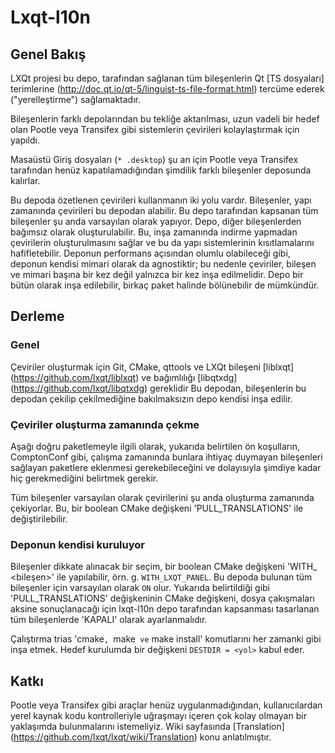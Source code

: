 # Lxqt-l10n

## Genel Bakış

LXQt projesi bu depo, tarafından sağlanan tüm bileşenlerin Qt [TS dosyaları]
terimlerine (http://doc.qt.io/qt-5/linguist-ts-file-format.html) tercüme ederek
("yerelleştirme") sağlamaktadır.

Bileşenlerin farklı depolarından bu tekliğe aktarılması, uzun vadeli bir hedef
olan Pootle veya Transifex gibi sistemlerin çevirileri kolaylaştırmak için yapıldı.

Masaüstü Giriş dosyaları (`* .desktop`) şu an için Pootle veya Transifex tarafından
henüz kapatılamadığından şimdilik farklı bileşenler deposunda kalırlar.

Bu depoda özetlenen çevirileri kullanmanın iki yolu vardır.
Bileşenler, yapı zamanında çevirileri bu depodan alabilir. Bu depo tarafından
kapsanan tüm bileşenler şu anda varsayılan olarak yapıyor. Depo, diğer bileşenlerden
bağımsız olarak oluşturulabilir. Bu, inşa zamanında indirme yapmadan çevirilerin
oluşturulmasını sağlar ve bu da yapı sistemlerinin kısıtlamalarını hafifletebilir.
Deponun performans açısından olumlu olabileceği gibi, deponun kendisi mimari olarak
da agnostiktir; bu nedenle çeviriler, bileşen ve mimari başına bir kez değil yalnızca
bir kez inşa edilmelidir. Depo bir bütün olarak inşa edilebilir, birkaç paket halinde
bölünebilir de mümkündür.

## Derleme

### Genel

Çeviriler oluşturmak için Git, CMake, qttools ve LXQt bileşeni
[liblxqt] (https://github.com/lxqt/liblxqt) ve bağımlılığı
[libqtxdg] (https://github.com/lxqt/libqtxdg) gereklidir Bu depodan, bileşenlerin
bu depodan çekilip çekilmediğine bakılmaksızın depo kendisi inşa edilir.

### Çeviriler oluşturma zamanında çekme

Aşağı doğru paketlemeyle ilgili olarak, yukarıda belirtilen ön koşulların,
ComptonConf gibi, çalışma zamanında bunlara ihtiyaç duymayan bileşenleri sağlayan
paketlere eklenmesi gerekebileceğini ve dolayısıyla şimdiye kadar hiç gerekmediğini
belirtmek gerekir.

Tüm bileşenler varsayılan olarak çevirilerini şu anda oluşturma zamanında çekiyorlar.
Bu, bir boolean CMake değişkeni 'PULL_TRANSLATIONS' ile değiştirilebilir.

### Deponun kendisi kuruluyor

Bileşenler dikkate alınacak bir seçim, bir boolean CMake değişkeni 'WITH_ <bileşen>'
ile yapılabilir, örn. g. `WITH_LXQT_PANEL`. Bu depoda bulunan tüm bileşenler için
varsayılan olarak `ON` olur. Yukarıda belirtildiği gibi 'PULL_TRANSLATIONS'
değişkeninin CMake değişkeni, dosya çakışmaları aksine sonuçlanacağı için lxqt-l10n
depo tarafından kapsanması tasarlanan tüm bileşenlerde 'KAPALI' olarak ayarlanmalıdır.

Çalıştırma trias 'cmake`, `make` ve` make install' komutlarını her zamanki gibi
inşa etmek. Hedef kurulumda bir değişkeni `DESTDIR = <yol>` kabul eder.

## Katkı

Pootle veya Transifex gibi araçlar henüz uygulanmadığından, kullanıcılardan yerel
kaynak kodu kontrolleriyle uğraşmayı içeren çok kolay olmayan bir yaklaşımda
bulunmalarını istemeliyiz.
Wiki sayfasında [Translation] (https://github.com/lxqt/lxqt/wiki/Translation)
konu anlatılmıştır.
